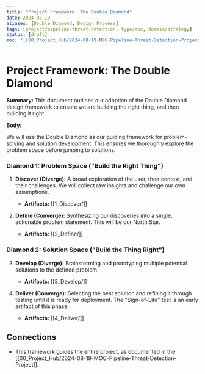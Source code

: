 ```yaml
---
title: "Project Framework: The Double Diamond"
date: 2024-08-19
aliases: [Double Diamond, Design Process]
tags: [project/pipeline-threat-detection, type/moc, domain/strategy]
status: [draft]
moc: "[[00_Project_Hub/2024-08-19-MOC-Pipeline-Threat-Detection-Project]]"
---
```


# Project Framework: The Double Diamond

**Summary:** This document outlines our adoption of the Double Diamond design framework to ensure we are building the right thing, and then building it right.

**Body:**

We will use the Double Diamond as our guiding framework for problem-solving and solution development. This ensures we thoroughly explore the problem space before jumping to solutions.

### Diamond 1: Problem Space ("Build the Right Thing")

1.  **Discover (Diverge):** A broad exploration of the user, their context, and their challenges. We will collect raw insights and challenge our own assumptions.
    *   **Artifacts:** [[1_Discover/]]

2.  **Define (Converge):** Synthesizing our discoveries into a single, actionable problem statement. This will be our North Star.
    *   **Artifacts:** [[2_Define/]]

### Diamond 2: Solution Space ("Build the Thing Right")

3.  **Develop (Diverge):** Brainstorming and prototyping multiple potential solutions to the defined problem.
    *   **Artifacts:** [[3_Develop/]]

4.  **Deliver (Converge):** Selecting the best solution and refining it through testing until it is ready for deployment. The "Sign-of-Life" test is an early artifact of this phase.
    *   **Artifacts:** [[4_Deliver/]]

## Connections
*   This framework guides the entire project, as documented in the [[00_Project_Hub/2024-08-19-MOC-Pipeline-Threat-Detection-Project]].
